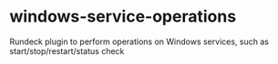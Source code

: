 # windows-service-operations
Rundeck plugin to perform operations on Windows services, such as start/stop/restart/status check
